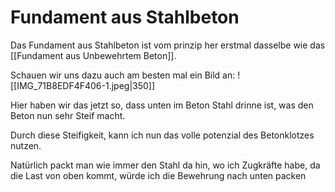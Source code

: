 # Fundament aus Stahlbeton

Das Fundament aus Stahlbeton ist vom prinzip her erstmal dasselbe wie das [[Fundament aus Unbewehrtem Beton]].

Schauen wir uns dazu auch am besten mal ein Bild an:
![[IMG_71B8EDF4F406-1.jpeg|350]]

Hier haben wir das jetzt so, dass unten im Beton Stahl drinne ist, was den Beton nun sehr Steif macht.

Durch diese Steifigkeit, kann ich nun das volle potenzial des Betonklotzes nutzen.

Natürlich packt man wie immer den Stahl da hin, wo ich Zugkräfte habe, da die Last von oben kommt, würde ich die Bewehrung nach unten packen 